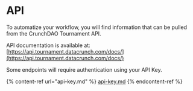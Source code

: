 # API

To automatize your workflow, you will find information that can be pulled from the CrunchDAO Tournament API.

API documentation is available at: [https://api.tournament.datacrunch.com/docs/](https://api.tournament.datacrunch.com/docs/)

Some endpoints will require authentication using your API Key.

{% content-ref url="api-key.md" %}
[api-key.md](api-key.md)
{% endcontent-ref %}
